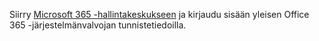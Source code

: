 Siirry [Microsoft 365 -hallintakeskukseen](https://admin.microsoft.com) ja kirjaudu sisään yleisen Office 365 -järjestelmänvalvojan tunnistetiedoilla.